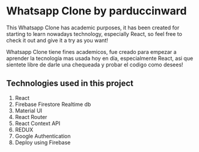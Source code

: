 # Whatsapp Clone by parduccinward
This Whatsapp Clone has academic purposes, it has been created for starting to learn nowadays technology, 
especially React, so feel free to check it out and give it a try as you want!

Whatsapp Clone tiene fines academicos, fue creado para empezar a aprender la tecnología mas usada hoy en día,
especialmente React, asi que sientete libre de darle una chequeada y probar el codigo como desees!
## Technologies used in this project

1. React
2. Firebase Firestore Realtime db
3. Material UI
4. React Router
5. React Context API
6. REDUX
7. Google Authentication
8. Deploy using Firebase
